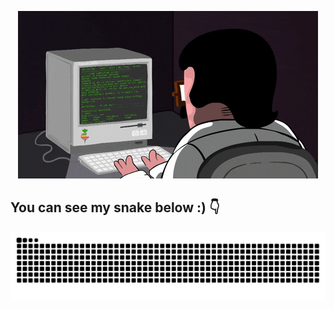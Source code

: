 <p align='center'>
   <img src='./gits/coding.gif'/>
</p>

## You can see my snake below :)  :point_down: 

![snake](./gits/github-contribution-grid-snake.svg)

